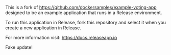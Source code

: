 This is a fork of https://github.com/dockersamples/example-voting-app designed to be an example application that runs in a Release environment.

To run this application in Release, fork this repository and select it when you create a new application in Release.

For more information visit: https://docs.releaseapp.io

Fake update!
